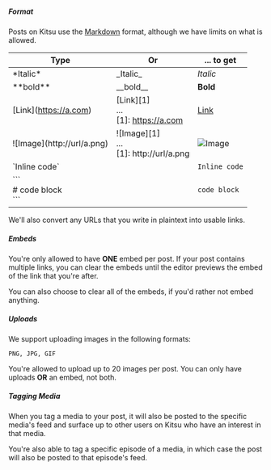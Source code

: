 ##### Format

Posts on Kitsu use the [Markdown](http://commonmark.org/help/) format, although we have limits on what is allowed.

| Type | Or | ... to get |
|------|----|------------|
| \*Italic* | \_Italic_ | *Italic* |
| \*\*bold** | \_\_bold__ | **Bold** |
| \[Link](https://a.com) | [Link][1]<br>...<br>[1]: https://a.com | [Link](https://a.com) |           
| \!\[Image](http://url/a.png) | ![Image][1]<br>...<br>[1]: http://url/a.png | ![Image](/favicon-32x32.png) |
| \`Inline code\` | | `Inline code` |
| \```<br># code block<br>\``` | | ```code block``` |

We'll also convert any URLs that you write in plaintext into usable links.

##### Embeds

You're only allowed to have **ONE** embed per post. If your post contains multiple links, you can clear the embeds until the editor previews the embed of the link that you're after.

You can also choose to clear all of the embeds, if you'd rather not embed anything.

##### Uploads

We support uploading images in the following formats:

    PNG, JPG, GIF

You're allowed to upload up to 20 images per post. You can only have uploads **OR** an embed, not both.

##### Tagging Media

When you tag a media to your post, it will also be posted to the specific media's feed and surface up to other users on Kitsu who have an interest in that media.

You're also able to tag a specific episode of a media, in which case the post will also be posted to that episode's feed.
